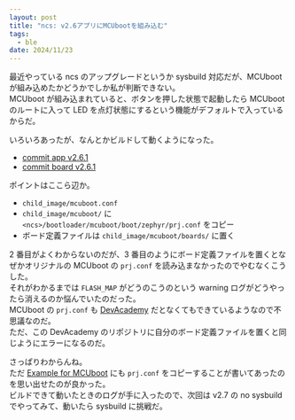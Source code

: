 ```yaml
---
layout: post
title: "ncs: v2.6アプリにMCUbootを組み込む"
tags:
  - ble
date: 2024/11/23
---
```


最近やっている ncs のアップグレードというか sysbuild 対応だが、MCUboot が組み込めたかどうかでしか私が判断できない。  
MCUboot が組み込まれていると、ボタンを押した状態で起動したら MCUboot のルートに入って LED を点灯状態にするという機能がデフォルトで入っているからだ。

いろいろあったが、なんとかビルドして動くようになった。

* [commit app v2.6.1](https://github.com/hirokuma/ncs-recv-sb1602/commit/31000cba0ae9837c2fe58917768de8c61f69bff2)
* [commit board v2.6.1](https://github.com/hirokuma/ncs-custom-board/commit/76477f0838bd4e516c5532d11c3ca8a0cc161f7c)

ポイントはここら辺か。

* `child_image/mcuboot.conf`
* `child_image/mcuboot/` に `<ncs>/bootloader/mcuboot/boot/zephyr/prj.conf` をコピー
* ボード定義ファイルは `child_image/mcuboot/boards/` に置く

2 番目がよくわからないのだが、3 番目のようにボード定義ファイルを置くとなぜかオリジナルの MCUboot の `prj.conf` を読み込まなかったのでやむなくこうした。  
それがわかるまでは `FLASH_MAP` がどうのこうのという warning ログがどうやったら消えるのか悩んでいたのだった。  
MCUboot の `prj.conf` も [DevAcademy](https://github.com/NordicDeveloperAcademy/ncs-inter/tree/main/lesson8/inter_less8_exer2_solution/child_image/mcuboot/boards) だとなくてもできているようなので不思議なのだ。  
ただ、この DevAcademy のリポジトリに自分のボード定義ファイルを置くと同じようにエラーになるのだ。  

さっぱりわからんね。  
ただ [Example for MCUboot](https://docs.nordicsemi.com/bundle/ncs-latest/page/nrf/releases_and_maturity/migration/migration_sysbuild.html#example_for_mcuboot) にも `prj.conf` をコピーすることが書いてあったのを思い出せたのが良かった。  
ビルドできて動いたときのログが手に入ったので、次回は v2.7 の no sysbuild でやってみて、動いたら sysbuild に挑戦だ。
